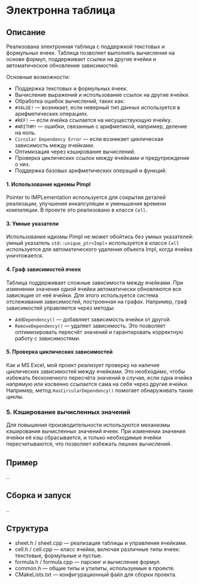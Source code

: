 # Электронна таблица

## Описание
Реализована электронная таблица с поддержкой текстовых и формульных ячеек. Таблица позволяет выполнять вычисления на основе формул, поддерживает ссылки на другие ячейки и автоматическое обновление зависимостей.

Основные возможности:
- Поддержка текстовых и формульных ячеек.
- Вычисление выражений и использование ссылок на другие ячейки.
- Обработка ошибок вычислений, таких как:
- `#VALUE!` — возникает, если неверный тип данных используется в арифметических операциях.
- `#REF!` — если ячейка ссылается на несуществующую ячейку.
- `#ARITHM!` — ошибки, связанные с арифметикой, например, деление на ноль.
- `Circular Dependency Error` — если возникает циклическая зависимость между ячейками.
- Оптимизация через кэширование вычислений.
- Проверка циклических ссылок между ячейками и предупреждение о них.
- Поддержка базовых арифметических операций и функций.

#### 1. Использование идиомы Pimpl 
Pointer to IMPLementation используется для сокрытия деталей реализации, улучшения инкапсуляции и уменьшения времени компиляции. В проекте это реализовано в классе `Cell`.
#### 3. Умные указатели 
Использование идиомы Pimpl не может обойтись без умных указателей: умный указатель `std::unique_ptr<Impl>` используется в классе `Cell` используется для автоматического удаления объекта Impl, когда ячейка уничтожается.
#### 4. Граф зависимостей ячеек
Таблица поддерживает сложные зависимости между ячейками. При изменении значения одной ячейки автоматически обновляются все зависящие от неё ячейки. Для этого используется система отслеживания зависимостей, построенная на графах. Например, граф зависимостей управляется через методы:
- `AddDependency()` — добавляет зависимость ячейки от другой.
- `RemoveDependency()` — удаляет зависимость.
Это позволяет оптимизировать пересчёт значений и гарантировать корректную работу с зависимостями.
#### 5. Проверка циклических зависимостей
Как и MS Excel, мой проект реализует проверку на наличие циклических зависимостей между ячейками. Это необходимо, чтобы избежать бесконечного пересчёта значений в случае, если одна ячейка напрямую или косвенно ссылается сама на себя через другие ячейки. Например, метод `HasCircularDependency()` помогает обнаруживать такие циклы.
### 5. Кэширование вычисленных значений
Для повышения производительности используются механизмы кэширования вычисленных значений ячеек. При изменении значения ячейки её кэш сбрасывается, и только необходимые ячейки пересчитываются, что позволяет избежать лишних вычислений.

## Пример
..
## Сборка и запуск
..

## Структура
- sheet.h / sheet.cpp — реализация таблицы и управления ячейками.
- cell.h / cell.cpp — класс ячейки, включая различные типы ячеек: текстовые, формульные и пустые.
- formula.h / formula.cpp — парсинг и вычисление формул.
- common.h — общие типы и утилиты, используемые в проекте.
- CMakeLists.txt — конфигурационный файл для сборки проекта.
